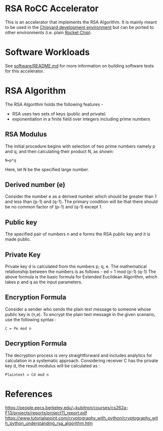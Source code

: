 # RSA RoCC Accelerator

This is an accelerator that implements the RSA Algorithm.
It is mainly meant to be used in the
[Chipyard development environment](https://github.com/ucb-bar/chipyard)
but can be ported to other environments (i.e. plain
[Rocket Chip](https://github.com/chipsalliance/rocket-chip)).

# Software Workloads

See [software/README.md](software/README.md) for more information on building software tests for this
accelerator.

# RSA Algorithm
The RSA Algorithm holds the following features -
 * RSA uses two sets of keys (public and private)
 * exponentiation in a finite field over integers including prime numbers
## RSA Modulus
The initial procedure begins with selection of two prime numbers namely p and q, and then calculating their product N, as shown:
  ```
  N=p*q
  ```
Here, let N be the specified large number.

## Derived number (e) 
Consider the number e as a derived number which should be greater than 1 and less than (p-1) and (q-1). The primary condition will be that there should be no common factor of (p-1) and (q-1) except 1.

## Public key 
The specified pair of numbers n and e forms the RSA public key and it is made public.

## Private Key
Private key d is calculated from the numbers p, q, e. The mathematical relationship between the numbers is as follows - 
ed = 1 mod (p-1) (q-1)
The above formula is the basic formula for Extended Euclidean Algorithm, which takes p and q as the input parameters.

## Encryption Formula 
Consider a sender who sends the plain text message to someone whose public key is (n,e). To encrypt the plain text message in the given scenario, use the following syntax :
```
C = Pe mod n
```

## Decryption Formula
The decryption process is very straightforward and includes analytics for calculation in a systematic approach. Considering receiver C has the private key d, the result modulus will be calculated as :
```
Plaintext = Cd mod n
```


# References

https://people.eecs.berkeley.edu/~kubitron/courses/cs262a-F13/projects/reports/project11_report.pdf
https://www.tutorialspoint.com/cryptography_with_python/cryptography_with_python_understanding_rsa_algorithm.htm
